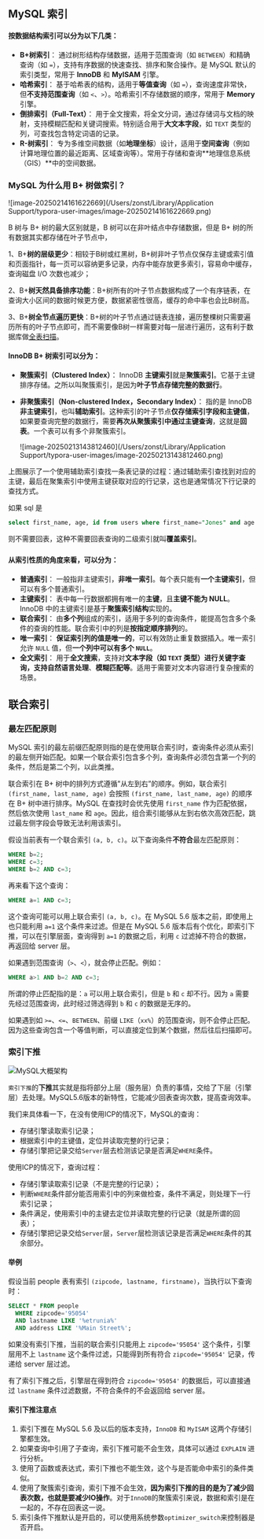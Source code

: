 ## MySQL 索引

#### **按数据结构索引可以分为以下几类：**

- **B+树索引**：
   通过树形结构存储数据，适用于范围查询（如 `BETWEEN`）和精确查询（如 `=`），支持有序数据的快速查找、排序和聚合操作。是 MySQL 默认的索引类型，常用于 **InnoDB** 和 **MyISAM** 引擎。
- **哈希索引**：
   基于哈希表的结构，适用于**等值查询**（如 `=`），查询速度非常快，但**不支持范围查询**（如 `<`、`>`）。哈希索引不存储数据的顺序，常用于 **Memory** 引擎。
- **倒排索引（Full-Text）**：
   用于全文搜索，将全文分词，通过存储词与文档的映射，支持模糊匹配和关键词搜索。特别适合用于**大文本字段**，如 `TEXT` 类型的列，可查找包含特定词语的记录。
- **R-树索引**：
   专为多维空间数据（如**地理坐标**）设计，适用于**空间查询**（例如计算地理位置的最近距离、区域查询等）。常用于存储和查询**地理信息系统（GIS）**中的空间数据。



### MySQL 为什么用 B+ 树做索引？

![image-20250214161622669](/Users/zonst/Library/Application Support/typora-user-images/image-20250214161622669.png)

B 树与 B+ 树的最大区别就是，B 树可以在非叶结点中存储数据，但是 B+ 树的所有数据其实都存储在叶子节点中，

1、B+**树的层级更少**：相较于B树或红黑树，B+树非叶子节点仅保存主键或索引值和页面指针，每一页可以容纳更多记录，内存中能存放更多索引，容易命中缓存，查询磁盘 I/O 次数也减少；

2、B+**树天然具备排序功能**：B+树所有的叶子节点数据构成了一个有序链表，在查询大小区间的数据时候更方便，数据紧密性很高，缓存的命中率也会比B树高。

3、B+**树全节点遍历更快**：B+树的叶子节点通过链表连接，遍历整棵树只需要遍历所有的叶子节点即可，而不需要像B树一样需要对每一层进行遍历，这有利于数据库做[全表扫描](https://www.zhihu.com/search?q=全表扫描&search_source=Entity&hybrid_search_source=Entity&hybrid_search_extra={"sourceType"%3A"article"%2C"sourceId"%3A27700617})。



#### **InnoDB B+ 树索引可以分为：**

- **聚簇索引（Clustered Index）**：
   InnoDB **主键索引**就是**聚簇索引**。它基于主键排序存储。之所以叫聚簇索引，是因为**叶子节点存储完整的数据行**。

- **非聚簇索引（Non-clustered Index，Secondary Index）**：
   指的是 InnoDB **非主键索引**，也叫**辅助索引**。这种索引的叶子节点**仅存储索引字段和主键值**，如果要查询完整的数据行，需要**再次从聚簇索引中通过主键查询**，这就是**回表**。一个表可以有多个非聚簇索引。

  ![image-20250213143812460](/Users/zonst/Library/Application Support/typora-user-images/image-20250213143812460.png)

​	上图展示了一个使用辅助索引查找一条表记录的过程：通过辅助索引查找到对应的主键，最后在聚集索引中使用主键获取对应的行记录，这也是通常情况下行记录的查找方式。

如果 sql 是

```sql
select first_name, age, id from users where first_name="Jones" and age <= 30
```

则不需要回表，这种不需要回表查询的二级索引就叫**覆盖索引**。

### 

#### **从索引性质的角度来看，可以分为：**

- **普通索引**：
   一般指非主键索引，**非唯一索引**。每个表只能有**一个主键索引**，但可以有多个普通索引。
- **主键索引**：
   表中每一行数据都拥有唯一的**主键**，且**主键不能为 NULL**。InnoDB 中的主键索引是基于**聚簇索引结构**实现的。
- **联合索引**：
   由**多个列**组成的索引，适用于多列的查询条件，能提高包含多个条件的查询的性能。联合索引中的列是**按指定顺序排列**的。
- **唯一索引**：
   **保证索引列的值是唯一的**，可以有效防止重复数据插入。唯一索引允许 `NULL` 值，但**一个列中可以有多个 `NULL`**。
- **全文索引**：
   用于**全文搜索**，支持对**文本字段（如 `TEXT` 类型）进行关键字查询，支持自然语言处理**、**模糊匹配等**。适用于需要对文本内容进行复杂搜索的场景。



## 联合索引

### 最左匹配原则

MySQL 索引的最左前缀匹配原则指的是在使用联合索引时，查询条件必须从索引的最左侧开始匹配。如果一个联合索引包含多个列，查询条件必须包含第一个列的条件，然后是第二个列，以此类推。

联合索引在 B+ 树中的排列方式遵循"从左到右”的顺序。例如，联合索引 `(first_name, last_name, age)` 会按照 `(first_name, last_name, age)` 的顺序在 B+ 树中进行排序。MySQL 在查找时会优先使用 `first_name` 作为匹配依据，然后依次使用 `last_name` 和 `age`。因此，组合索引能够从左到右依次高效匹配，跳过最左侧字段会导致无法利用该索引。

假设当前表有一个联合索引 `(a, b, c)`。以下查询条件**不符合**最左匹配原则：

```sql
WHERE b=2;
WHERE c=3;
WHERE b=2 AND c=3;
```

再来看下这个查询：

```sql
WHERE a=1 AND c=3;
```

这个查询可能可以用上联合索引 `(a, b, c)`。在 MySQL 5.6 版本之前，即使用上也只能利用 `a=1` 这个条件来过滤。但是在 MySQL 5.6 版本后有个优化，即索引下推，可以在引擎层面，查询得到 `a=1` 的数据之后，利用 `c` 过滤掉不符合的数据，再返回给 server 层。

如果遇到范围查询（`>`、`<`），就会停止匹配。例如：

```sql
WHERE a>1 AND b=2 AND c=3;
```

所谓的停止匹配指的是：`a` 可以用上联合索引，但是 `b` 和 `c` 却不行。因为 `a` 需要先经过范围查询，此时经过筛选得到 `b` 和 `c` 的数据是无序的。

如果遇到如 `>=`、`<=`、`BETWEEN`、前缀 `LIKE`（`xx%`）的范围查询，则不会停止匹配。因为这些查询包含一个等值判断，可以直接定位到某个数据，然后往后扫描即可。

### 索引下推

![MySQL大概架构](https://gitee.com/sanfene/picgo3/raw/master/20210908213037.png)

`索引下推`的**下推**其实就是指将部分上层（服务层）负责的事情，交给了下层（引擎层）去处理。MySQL5.6版本的新特性，它能减少回表查询次数，提高查询效率。

我们来具体看一下，在没有使用ICP的情况下，MySQL的查询：

- 存储引擎读取索引记录；
- 根据索引中的主键值，定位并读取完整的行记录；
- 存储引擎把记录交给`Server`层去检测该记录是否满足`WHERE`条件。

使用ICP的情况下，查询过程：

- 存储引擎读取索引记录（不是完整的行记录）；
- 判断`WHERE`条件部分能否用索引中的列来做检查，条件不满足，则处理下一行索引记录；
- 条件满足，使用索引中的主键去定位并读取完整的行记录（就是所谓的回表）；
- 存储引擎把记录交给`Server`层，`Server`层检测该记录是否满足`WHERE`条件的其余部分。

#### 举例

假设当前 people 表有索引 `(zipcode, lastname, firstname)`，当执行以下查询时：

```sql
SELECT * FROM people
  WHERE zipcode='95054'
  AND lastname LIKE '%etrunia%'
  AND address LIKE '%Main Street%';
```

如果没有索引下推，当前的联合索引只能用上 `zipcode='95054'` 这个条件，引擎层用不上 `lastname` 这个条件过滤，只能得到所有符合 `zipcode='95054'` 记录，传递给 server 层过滤。 

有了索引下推之后，引擎层在得到符合 `zipcode='95054'` 的数据后，可以直接通过 `lastname` 条件过滤数据，不符合条件的不会返回给 server 层。

#### 索引下推注意点 

1. 索引下推在 MySQL 5.6 及以后的版本支持，`InnoDB` 和 `MyISAM` 这两个存储引擎都生效。 
1. 如果查询中引用了子查询，索引下推可能不会生效，具体可以通过 `EXPLAIN` 进行分析。 
1.  使用了函数或表达式，索引下推也不能生效，这个与是否能命中索引的条件类似。
1.  使用了聚簇索引查询，索引下推不会生效，**因为索引下推的目的是为了减少回表次数，也就是要减少IO操作**。对于`InnoDB`的聚簇索引来说，数据和索引是在一起的，不存在回表这一说。
1. 索引条件下推默认是开启的，可以使用系统参数`optimizer_switch`来控制器是否开启。



